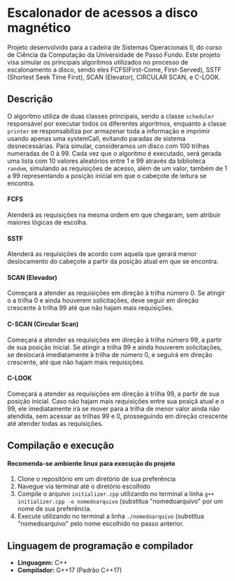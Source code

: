 # Escalonador de acessos a disco magnético
  Projeto desenvolvido para a cadeira de Sistemas Operacionais II, do curso de Ciência da Computação da Universidade de Passo Fundo.
  Este projeto visa simular os principais algoritmos utilizados no processo de escalonamento a disco, sendo eles FCFS(First-Come, First-Served), SSTF (Shortest Seek Time First), SCAN (Elevator), CIRCULAR SCAN, e C-LOOK.
## Descrição 
O algoritmo utiliza de duas classes principais, sendo a classe `scheduler` responsável por executar todos os diferentes algoritmos, enquanto a classe `printer` se responsabiliza por armazenar toda a informação e imprimir usando apenas uma systemCall, evitando paradas de sistema desnecessárias.
Para simular, consideramos um disco com 100 trilhas numeradas de 0 à 99. Cada vez que o algoritmo é executado, será gerada uma lista com 10 valores aleatórios entre 1 e 99 através da biblioteca `random`, simulando as requisições de acesso, além de um valor, também de 1 a 99 representando a posição inicial em que o cabeçote de leitura se encontra.
#### FCFS
Atenderá as requisições na mesma ordem em que chegaram, sem atribuir maiores lógicas de escolha.
#### SSTF
Atenderá as requisições de acordo com aquela que gerará menor deslocamento do cabeçote a partir da posição atual em que se encontra.
#### SCAN (Elevador)
Começará a atender as requisições em direção à trilha número 0. Se atingir o a trilha 0 e ainda houverem solicitações, deve seguir em direção crescente à trilha 99 até que não hajam mais requisições.
#### C-SCAN (Circular Scan)
Começará a atender as requisições em direção à trilha número 99, a partir de sua posição inicial. Se atingir a trilha 99 e ainda houverem solicitações, se deslocará imediatamente à trilha de número 0, e seguirá em direção crescente, até que não hajam mais requisições.
#### C-LOOK
Começará a atender as requisições em direção à trilha 99, a partir de sua posição inicial. Caso não hajam mais requisições entre sua posiçã atual e o 99, ele imediatamente irá se mover para a trilha de menor valor ainda não atendida, sem acessar as trilhas 99 e 0, prosseguindo em direção crescente até atender todas as requisições.
## Compilação e execução
#### Recomenda-se ambiente linux para execução do projeto
  1. Clone o repositório em um diretório de sua preferência
  2. Navegue via terminal até o diretório escolhido
  3. Compile o arquivo `initializer.cpp` utilizando no terminal a linha `g++ initializer.cpp -o nomedoarquivo` (substitua "nomedoarquivo" por um nome de sua preferência.
  4. Execute utilizando no terminal a linha `./nomedoarquivo` (substitua "nomedoarquivo" pelo nome escolhido no passo anterior.
## Linguagem de programação e compilador 
- **Linguagem:** C++
- **Compilador:** G++17 (Padrão C++17)
